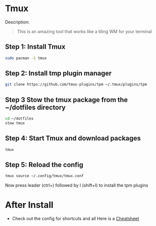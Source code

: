 # Tmux 

Description:

> This is an amazing tool that works like a tiling WM for your terminal

## Step 1: Install Tmux 

```bash
sudo pacman -S tmux
```

## Step 2: Install tmp plugin manager 

```bash
git clone https://github.com/tmux-plugins/tpm ~/.tmux/plugins/tpm
```

## Step 3 Stow the tmux package from the ~/dotfiles directory

```bash
cd ~/dotfiles
stow tmux 
```

## Step 4: Start Tmux and download packages
```bash
tmux
```

## Step 5: Reload the config

```bash
tmux source ~/.config/tmux/tmux.conf
```
Now press leader (ctrl+<space>) followed by I (shift+I) to install the tpm plugins
# After Install
- Check out the config for shortcuts and all
Here is a [Cheatsheet](https://tmuxcheatsheet.com/)

